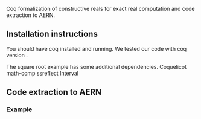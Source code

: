 Coq formalization of constructive reals for exact real computation and code extraction to AERN.

## Installation instructions
You should have coq installed and running.
We tested our code with coq version .

The square root example has some additional dependencies.
Coquelicot
math-comp ssreflect
Interval

## Code extraction to AERN 


### Example
